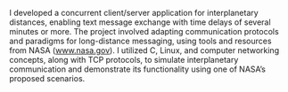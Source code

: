 I developed a concurrent client/server application for interplanetary distances, enabling text message exchange with time delays of several minutes or more. The project involved adapting communication protocols and paradigms for long-distance messaging, using tools and resources from NASA (www.nasa.gov). I utilized C, Linux, and computer networking concepts, along with TCP protocols, to simulate interplanetary communication and demonstrate its functionality using one of NASA’s proposed scenarios.
